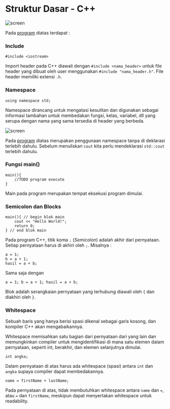 # Struktur Dasar - C++

![screen](https://raw.githubusercontent.com/ajisubarkah/Pemrograman-Terstruktur/master/src/sd-01.png)

Pada [program](https://github.com/ajisubarkah/Pemrograman-Terstruktur/tree/master/StrukturDasar/hello.cpp) diatas terdapat :

### Include
	
	#include <iostream>
	
Import header pada C++ diawali dengan `#include <nama_header>` untuk file header yang dibuat oleh user menggunakan `#include "nama_header.h"`. File header memiliki extensi `.h`.

### Namespace
	
	using namespace std;
	
Namespace dirancang untuk mengatasi kesulitan dan digunakan sebagai informasi tambahan untuk membedakan fungsi, kelas, variabel, dll yang serupa dengan nama yang sama tersedia di header yang berbeda.

![screen](https://raw.githubusercontent.com/ajisubarkah/Pemrograman-Terstruktur/master/src/sd-02.png)

Pada [program](https://github.com/ajisubarkah/Pemrograman-Terstruktur/tree/master/StrukturDasar/namespace.cpp) diatas merupakan penggunaan namespace tanpa di deklarasi terlebih dahulu. Sebelum menuliskan `cout` kita perlu mendeklarasi `std::cout` terlebih dahulu.

### Fungsi main()

	main(){
		//TODO program execute
	}

Main pada program merupakan tempat eksekusi program dimulai.

### Semicolon dan Blocks

	main(){ // begin blok main
		cout << "Hello World!";
		return 0;
	} // end blok main
	
Pada program C++, titik koma `;` (*Semicolon*) adalah akhir dari pernyataan. Setiap pernyataan harus di akhiri oleh `;`. Misalnya :
	
	a = 1;
	b = a + 1;
	hasil = a + b;
	
Sama saja dengan 
	
	a = 1; b = a + 1; hasil = a + b;
	
Blok adalah serangkaian pernyataan yang terhubung diawali oleh `{` dan diakhiri oleh `}`.

### Whitespace

Sebuah baris yang hanya berisi spasi dikenal sebagai garis kosong, dan kompiler C++ akan mengabaikannya.

Whitespace memisahkan satu bagian dari pernyataan dari yang lain dan memungkinkan compiler untuk mengidentifikasi di mana satu elemen dalam pernyataan, seperti int, berakhir, dan elemen selanjutnya dimulai.

	int angka;
	
Dalam pernyataan di atas harus ada whitespace (spasi) antara `int` dan `angka` supaya compiler dapat membedakannya.

	name = firstName + lastName;
	
Pada pernyataan di atas, tidak membutuhkan whitespace antara `name` dan `=`, atau `=` dan `firstName`, meskipun dapat menyertakan whitespace untuk readability.
